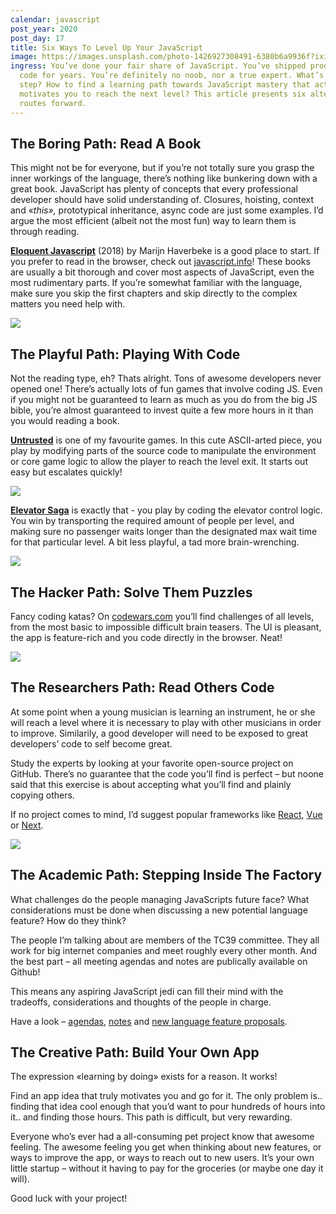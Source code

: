 ```yaml
---
calendar: javascript
post_year: 2020
post_day: 17
title: Six Ways To Level Up Your JavaScript
image: https://images.unsplash.com/photo-1426927308491-6380b6a9936f?ixid=MXwxMjA3fDB8MHxwaG90by1wYWdlfHx8fGVufDB8fHw%3D&ixlib=rb-1.2.1&auto=format&fit=crop&w=1651&q=80
ingress: You’ve done your fair share of JavaScript. You’ve shipped production
  code for years. You’re definitely no noob, nor a true expert. What’s the next
  step? How to find a learning path towards JavaScript mastery that actually
  motivates you to reach the next level? This article presents six alternative
  routes forward.
---
```

## The Boring Path: Read A Book



This might not be for everyone, but if you’re not totally sure you grasp the inner workings of the language, there’s nothing like bunkering down with a great book. JavaScript has plenty of concepts that every professional developer should have solid understanding of. Closures, hoisting, context and «*this»,* prototypical inheritance, async code are just some examples. I’d argue the most efficient (albeit not the most fun) way to learn them is through reading.



**[Eloquent Javascript](https://eloquentjavascript.net)** (2018) by Marijn Haverbeke is a good place to start. If you prefer to read in the browser, check out [javascript.info](https://javascript.info/)! These books are usually a bit thorough and cover most aspects of JavaScript, even the most rudimentary parts. If you’re somewhat familiar with the language, make sure you skip the first chapters and skip directly to the complex matters you need help with.



![](https://eloquentjavascript.net/img/cover.jpg)



## The Playful Path: Playing With Code



Not the reading type, eh? Thats alright. Tons of awesome developers never opened one! There’s actually lots of fun games that involve coding JS. Even if you might not be guaranteed to learn as much as you do from the big JS bible, you’re almost guaranteed to invest quite a few more hours in it than you would reading a book.



**[Untrusted](https://alexnisnevich.github.io/untrusted/)** is one of my favourite games. In this cute ASCII-arted piece, you play by modifying parts of the source code to manipulate the environment or core game logic to allow the player to reach the level exit. It starts out easy but escalates quickly!



![](https://paper-attachments.dropbox.com/s_28FE2911449BABF9F78EA9F2F740CE074515F1E8ECE903CB8B06BFDDB35CCDFE_1608129072706_image.png)

**[Elevator Saga](https://play.elevatorsaga.com/)** is exactly that - you play by coding the elevator control logic. You win by transporting the required amount of people per level, and making sure no passenger waits longer than the designated max wait time for that particular level. A bit less playful, a tad more brain-wrenching.



![](https://paper-attachments.dropbox.com/s_28FE2911449BABF9F78EA9F2F740CE074515F1E8ECE903CB8B06BFDDB35CCDFE_1608129123608_image.png)



## The Hacker Path: Solve Them Puzzles

Fancy coding katas? On [codewars.com](codewars.com) you’ll find challenges of all levels, from the most basic to impossible difficult brain teasers. The UI is pleasant, the app is feature-rich and you code directly in the browser. Neat!



![](https://paper-attachments.dropbox.com/s_28FE2911449BABF9F78EA9F2F740CE074515F1E8ECE903CB8B06BFDDB35CCDFE_1608130215859_image.png)



## The Researchers Path: Read Others Code



At some point when a young musician is learning an instrument, he or she will reach a level where it is necessary to play with other musicians in order to improve. Similarily, a good developer will need to be exposed to great developers’ code to self become great. 



Study the experts by looking at your favorite open-source project on GitHub. There’s no guarantee that the code you’ll find is perfect – but noone said that this exercise is about accepting what you’ll find and plainly copying others. 



If no project comes to mind, I’d suggest popular frameworks like [React](https://github.com/facebook/react), [Vue](https://github.com/vuejs/vue) or [Next](https://github.com/vercel/next.js/).



![](https://paper-attachments.dropbox.com/s_28FE2911449BABF9F78EA9F2F740CE074515F1E8ECE903CB8B06BFDDB35CCDFE_1608141039735_image.png)





## The Academic Path: Stepping Inside The Factory



What challenges do the people managing JavaScripts future face? What considerations must be done when discussing a new potential language feature? How do they think?



The people I’m talking about are members of the TC39 committee. They all work for big internet companies and meet roughly every other month. And the best part – all meeting agendas and notes are publically available on Github! 



This means any aspiring JavaScript jedi can fill their mind with the tradeoffs, considerations and thoughts of the people in charge.



Have a look – [agendas](https://github.com/tc39/agendas), [notes](https://github.com/tc39/notes) and [new language feature proposals](https://github.com/tc39/proposals).



## The Creative Path: Build Your Own App



The expression «learning by doing» exists for a reason. It works! 



Find an app idea that truly motivates you and go for it. The only problem is.. finding that idea cool enough that you’d want to pour hundreds of hours into it.. and finding those hours. This path is difficult, but very rewarding.



Everyone who’s ever had a all-consuming pet project know that awesome feeling. The awesome feeling you get when thinking about new features, or ways to improve the app, or ways to reach out to new users. It’s your own little startup – without it having to pay for the groceries (or maybe one day it will).


Good luck with your project!